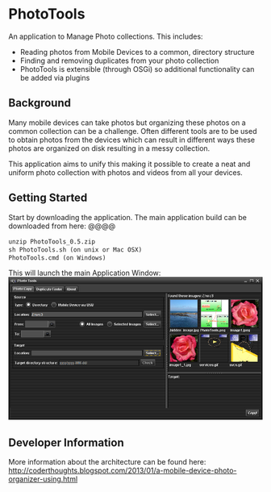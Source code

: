 PhotoTools
==========

An application to Manage Photo collections. This includes:
* Reading photos from Mobile Devices to a common, directory structure
* Finding and removing duplicates from your photo collection
* PhotoTools is extensible (through OSGi) so additional functionality can be added via plugins

Background
----------
Many mobile devices can take photos but organizing these photos on a common collection can be a challenge.
Often different tools are to be used to obtain photos from the devices which can result in different ways these photos are
organized on disk resulting in a messy collection.

This application aims to unify this making it possible to create a neat and uniform photo collection with photos and videos
from all your devices.

Getting Started
---------------

Start by downloading the application. The main application build can be downloaded from here: @@@@

    unzip PhotoTools_0.5.zip
    sh PhotoTools.sh (on unix or Mac OSX)
    PhotoTools.cmd (on Windows)
    
This will launch the main Application Window:
![Main Window](/docs/images/PhotoTools.png "Main Window")


Developer Information
---------------------


More information about the architecture can be found here: http://coderthoughts.blogspot.com/2013/01/a-mobile-device-photo-organizer-using.html
